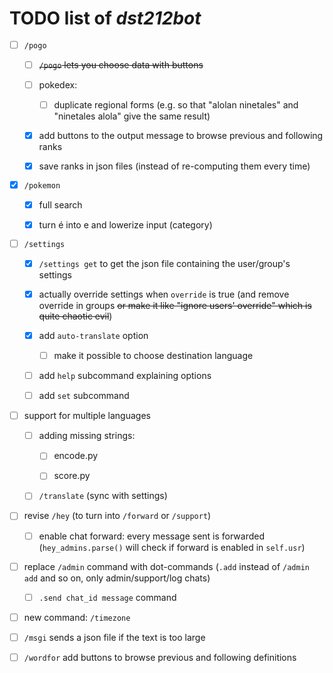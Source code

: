 # TODO list of *dst212bot*

- [ ] `/pogo`
  
  - [ ] ~~`/pogo` lets you choose data with buttons~~
  
  - [ ] pokedex:
    
    - [ ] duplicate regional forms (e.g. so that "alolan ninetales" and "ninetales alola" give the same result)
  
  - [x] add buttons to the output message to browse previous and following ranks
  
  - [x] save ranks in json files (instead of re-computing them every time)

- [x] `/pokemon`
  
  - [x] full search
  
  - [x] turn é into e and lowerize input (category)

- [ ] `/settings`
  
  - [x] `/settings get` to get the json file containing the user/group's settings
  
  - [x] actually override settings when `override` is true (and remove override in groups ~~or make it like "ignore users' override" which is quite chaotic evil~~)
  
  - [x] add `auto-translate` option
    
    - [ ] make it possible to choose destination language
  
  - [ ] add `help` subcommand explaining options
  
  - [ ] add `set` subcommand

- [ ] support for multiple languages
  
  - [ ] adding missing strings:
    
    - [ ] encode.py
    
    - [ ] score.py
  
  - [ ] `/translate` (sync with settings)

- [ ] revise `/hey` (to turn into `/forward` or `/support`)
  
  - [ ] enable chat forward: every message sent is forwarded (`hey_admins.parse()` will check if forward is enabled in `self.usr`)

- [ ] replace `/admin` command with dot-commands (`.add` instead of `/admin add` and so on, only admin/support/log chats)
  
  - [ ] `.send chat_id message` command

- [ ] new command: `/timezone`

- [ ] `/msgi` sends a json file if the text is too large

- [ ] `/wordfor` add buttons to browse previous and following definitions

